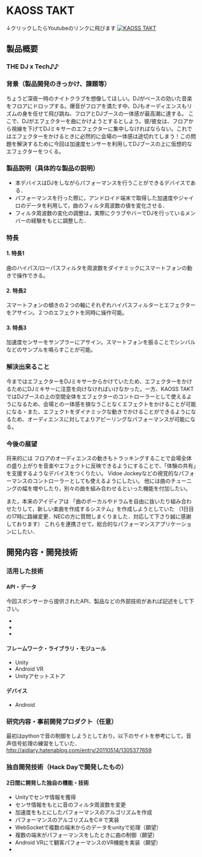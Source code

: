 # KAOSS TAKT
↓クリックしたらYoutubeのリンクに飛びます
[![KAOSS TAKT](https://raw.github.com/GabLeRoux/WebMole/master/ressources/WebMole_Youtube_Video.png)](https://www.youtube.com/watch?v=1vL223QKuT0&feature=youtu.be)




## 製品概要
### THE DJ x Tech♪♪

### 背景（製品開発のきっかけ、課題等）
 
ちょうど深夜一時のナイトクラブを想像してほしい。DJがベースの効いた音楽をフロアにドロップする。爆音がフロアを満たす中、DJもオーディエンスもリズムの身を任せて飛び跳ね、フロアとDJブースの一体感が最高潮に達する。
ここで、DJがエフェクターを曲にかけようとするとしよう。彼/彼女は、フロアから視線を下げてDJミキサーのエフェクターに集中しなければならない。これではエフェクターをかけるときに必然的に会場の一体感は途切れてしまう！この問題を解決するために今回は加速度センサーを利用してDJブースの上に仮想的なエフェクターをつくる。


### 製品説明（具体的な製品の説明）

* 本デバイスはDJをしながらパフォーマンスを行うことができるデバイスである．
* パフォーマンスを行った際に，アンドロイド端末で取得した加速度やジャイロのデータを利用して，曲のフィルタ周波数の値を変化させる．
* フィルタ周波数の変化の調整は，実際にクラブやバーでDJを行っているメンバーの経験をもとに調整した．

### 特長

#### 1. 特長1

曲のハイパス/ローパスフィルタを周波数をダイナミックにスマートフォンの動きで操作できる。


#### 2. 特長2
スマートフォンの傾きの２つの軸にそれぞれハイパスフィルターとエフェクターをアサイン。２つのエフェクトを同時に操作可能。


#### 3. 特長3
加速度センサーをサンプラーにアサイン。スマートフォンを振ることでシンバルなどのサンプルを鳴らすことが可能。


### 解決出来ること
今まではエフェクターをDJミキサーからかけていたため、エフェクターをかけるためにDJミキサーに注意を向けなければいけなかった。一方、KAOSS TAKTではDJブースの上の空間全体をエフェクターのコントローラーとして使えるようになるため、会場との一体感を損なうことなくエフェクトをかけることが可能になる・また、エフェクトをダイナミックな動きでかけることができるようになるため、オーディエンスに対してよりアピーリングなパフォーマンスが可能になる。

### 今後の展望
将来的には
フロアのオーディエンスの動きもトラッキングすることで会場全体の盛り上がりを音楽やエフェクトに反映できるようにすることで、「体験の共有」を支援するようなデバイスをつくりたい。
Vidoe Jockeyなどの視覚的なパフォーマンスのコントローラーとしても使えるようにしたい。
他には曲のチューニングの幅を増やしたり，別々の曲を組み合わせるといった機能を付加したい。



また，本来のアイディアは
「曲のポーカルやドラムを自由に抜いたり組み合わせたりして，新しい楽曲を作成するシステム」を作成しようとしていた
（1日目の17時に路線変更．NECの方に質問しまくりました．対応して下さり誠に感謝しております）
これらを連携させて，総合的なパフォーマンスアプリケーションにしたい．


## 開発内容・開発技術
### 活用した技術
#### API・データ
今回スポンサーから提供されたAPI、製品などの外部技術があれば記述をして下さい。

* 
* 
* 

#### フレームワーク・ライブラリ・モジュール
* Unity
* Android VR
* Unityアセットストア

#### デバイス
* Android

### 研究内容・事前開発プロダクト（任意）
最初はpythonで音の制御をしようとしており，以下のサイトを参考にして，音声信号処理の練習をしていた．
http://aidiary.hatenablog.com/entry/20110514/1305377659



### 独自開発技術（Hack Dayで開発したもの）
#### 2日間に開発した独自の機能・技術
* Unityでセンサ情報を獲得
* センサ情報をもとに音のフィルタ周波数を変更
* 加速度をもとにしたパフォーマンスのアルゴリズムを作成
* パフォーマンスのアルゴリズムをC＃で実装
* WebSocketで複数の端末からのデータをunityで処理（願望）
* 複数の端末がパフォーマンスをしたときに曲の制御（願望）
* Android VRにて観客パフォーマンスのVR機能を実装（願望）
*

